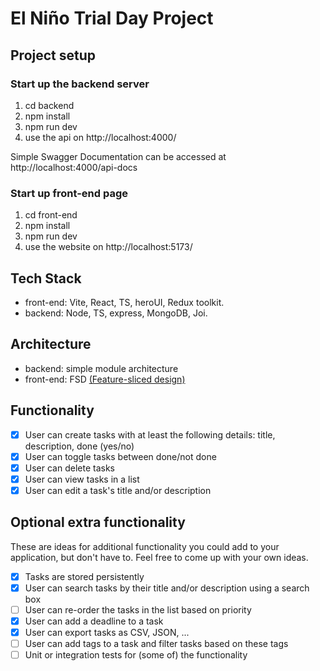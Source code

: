 # El Niño Trial Day Project

## Project setup

### Start up the backend server

1. cd backend
2. npm install
3. npm run dev
4. use the api on http://localhost:4000/

Simple Swagger Documentation can be accessed at http://localhost:4000/api-docs

### Start up front-end page

1. cd front-end
2. npm install
3. npm run dev
4. use the website on http://localhost:5173/

## Tech Stack

- front-end: Vite, React, TS, heroUI, Redux toolkit.
- backend: Node, TS, express, MongoDB, Joi.

## Architecture

- backend: simple module architecture
- front-end: FSD [(Feature-sliced design)](https://medium.com@dtgasparyanfeature-sliced-design-the-ideal-frontend-architecture-84d701ad44ba)

## Functionality

- [x] User can create tasks with at least the following details: title, description, done (yes/no)
- [x] User can toggle tasks between done/not done
- [x] User can delete tasks
- [x] User can view tasks in a list
- [x] User can edit a task's title and/or description

## Optional extra functionality

These are ideas for additional functionality you could add to your application, but don't have to. Feel free to come up with your own ideas.

- [x] Tasks are stored persistently
- [x] User can search tasks by their title and/or description using a search box
- [ ] User can re-order the tasks in the list based on priority
- [x] User can add a deadline to a task
- [x] User can export tasks as CSV, JSON, ...
- [ ] User can add tags to a task and filter tasks based on these tags
- [ ] Unit or integration tests for (some of) the functionality

